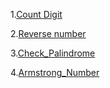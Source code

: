 1.[Count Digit](https://www.geeksforgeeks.org/problems/count-digits5716/1)

2.[Reverse number](https://leetcode.com/problems/reverse-integer/description/)

3.[Check_Palindrome](https://leetcode.com/problems/palindrome-number/)

4.[Armstrong_Number](https://www.geeksforgeeks.org/problems/armstrong-numbers2727/1)

